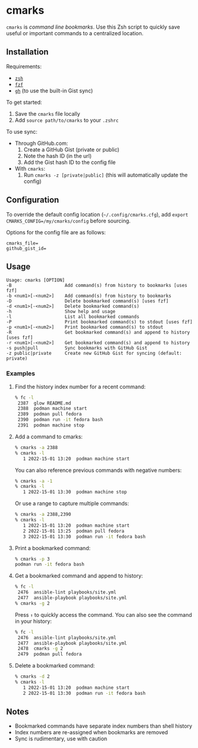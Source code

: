 # cmarks

`cmarks` is *command line bookmarks*. Use this Zsh script to quickly save useful or important commands to a centralized location.

## Installation

Requirements:

* [`zsh`](https://www.zsh.org/)
* [`fzf`](https://github.com/junegunn/fzf)
* [`gh`](https://github.com/cli/cli) (to use the built-in Gist sync)

To get started:

1. Save the `cmarks` file locally
2. Add `source path/to/cmarks` to your `.zshrc`

To use sync:

* Through GitHub.com:
   1. Create a GitHub Gist (private or public)
   2. Note the hash ID (in the url)
   3. Add the Gist hash ID to the config file
* With `cmarks`:
  1. Run `cmarks -z [private|public]` (this will automatically update the config)

## Configuration

To override the default config location (`~/.config/cmarks.cfg`), add `export CMARKS_CONFIG=/my/cmarks/config` before sourcing.

Options for the config file are as follows:

```text
cmarks_file=
github_gist_id=
```

## Usage

```text
Usage: cmarks [OPTION]
-B                    Add command(s) from history to bookmarks [uses fzf]
-b <num1>[-<num2>]    Add command(s) from history to bookmarks
-D                    Delete bookmarked command(s) [uses fzf]
-d <num1>[-<num2>]    Delete bookmarked command(s)
-h                    Show help and usage
-l                    List all bookmarked commands
-P                    Print bookmarked command(s) to stdout [uses fzf]
-p <num1>[-<num2>]    Print bookmarked command(s) to stdout
-R                    Get bookmarked command(s) and append to history [uses fzf]
-r <num1>[-<num2>]    Get bookmarked command(s) and append to history
-s push|pull          Sync bookmarks with GitHub Gist
-z public|private     Create new GitHub Gist for syncing (default: private)
```

### Examples

1. Find the history index number for a recent command:

   ```sh
   % fc -l
    2387  glow README.md
    2388  podman machine start
    2389  podman pull fedora
    2390  podman run -it fedora bash
    2391  podman machine stop
   ```

2. Add a command to cmarks:

   ```sh
   % cmarks -a 2388
   % cmarks -l
      1 2022-15-01 13:20  podman machine start
   ```

   You can also reference previous commands with negative numbers:

   ```sh
   % cmarks -a -1
   % cmarks -l
      1 2022-15-01 13:30  podman machine stop
   ```

   Or use a range to capture multiple commands:

   ```sh
   % cmarks -a 2388,2390
   % cmarks -l
      1 2022-15-01 13:20  podman machine start
      2 2022-15-01 13:25  podman pull fedora
      3 2022-15-01 13:30  podman run -it fedora bash
   ```

3. Print a bookmarked command:

   ```sh
   % cmarks -p 3
   podman run -it fedora bash
   ```

4. Get a bookmarked command and append to history:

   ```sh
   % fc -l
    2476  ansible-lint playbooks/site.yml
    2477  ansible-playbook playbooks/site.yml
   % cmarks -g 2
   ```

   Press `↑` to quickly access the command. You can also see the command in your history:

   ```sh
   % fc -l
    2476  ansible-lint playbooks/site.yml
    2477  ansible-playbook playbooks/site.yml
    2478  cmarks -g 2
    2479  podman pull fedora
   ```

5. Delete a bookmarked command:

   ```sh
   % cmarks -d 2
   % cmarks -l
      1 2022-15-01 13:20  podman machine start
      2 2022-15-01 13:30  podman run -it fedora bash
   ```

## Notes

* Bookmarked commands have separate index numbers than shell history
* Index numbers are re-assigned when bookmarks are removed
* Sync is rudimentary, use with caution
